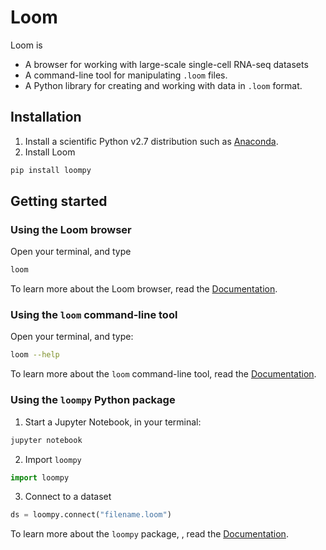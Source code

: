 # Loom

Loom is 

* A browser for working with large-scale single-cell RNA-seq datasets
* A command-line tool for manipulating `.loom` files. 
* A Python library for creating and working with data in `.loom` format.


## Installation

1. Install a scientific Python v2.7 distribution such as [Anaconda](https://www.continuum.io/downloads).
2. Install Loom 

```bash
pip install loompy
```


## Getting started

### Using the Loom browser

Open your terminal, and type

```bash
loom
```

To learn more about the Loom browser, read the [Documentation](docs/loom_browser.md).

### Using the `loom` command-line tool

Open your terminal, and type:

```bash
loom --help
```

To learn more about the `loom` command-line tool, read the [Documentation](docs/loom_cmd.md).

### Using the `loompy` Python package

1. Start a Jupyter Notebook, in your terminal:

```python
jupyter notebook
```

2. Import `loompy`

```python
import loompy
```

3. Connect to a dataset

```python
ds = loompy.connect("filename.loom")
```

To learn more about the `loompy` package, , read the [Documentation](docs/loompy.md).

